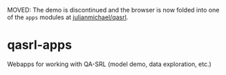 MOVED: The demo is discontinued and the browser is now folded into one
of the `apps` modules at
[julianmichael/qasrl](https://github.com/julianmichael/qasrl).

# qasrl-apps
Webapps for working with QA-SRL (model demo, data exploration, etc.)
